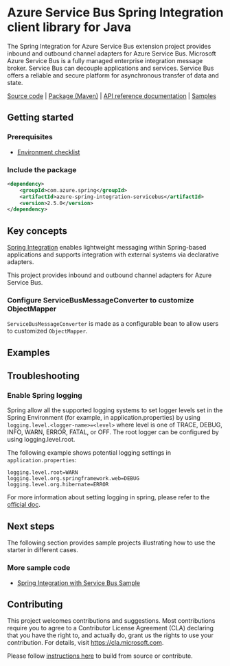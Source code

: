 # Azure Service Bus Spring Integration client library for Java

The Spring Integration for Azure Service Bus extension project provides inbound and outbound channel adapters for Azure Service Bus. 
Microsoft Azure Service Bus is a fully managed enterprise integration message broker. Service Bus can decouple applications and services. 
Service Bus offers a reliable and secure platform for asynchronous transfer of data and state. 

[Source code][src_code] | [Package (Maven)][package] | [API reference documentation][refdocs] | [Samples][sample]

## Getting started

### Prerequisites
- [Environment checklist][environment_checklist]

### Include the package
[//]: # ({x-version-update-start;com.azure.spring:azure-spring-integration-servicebus;current})
```xml
<dependency>
    <groupId>com.azure.spring</groupId>
    <artifactId>azure-spring-integration-servicebus</artifactId>
    <version>2.5.0</version>
</dependency>
```
[//]: # ({x-version-update-end})


## Key concepts
[Spring Integration][spring_integration] enables lightweight messaging within Spring-based applications and supports integration with external systems via declarative adapters.

This project provides inbound and outbound channel adapters for Azure Service Bus.

### Configure ServiceBusMessageConverter to customize ObjectMapper
`ServiceBusMessageConverter` is made as a configurable bean to allow users to customized `ObjectMapper`.

## Examples


## Troubleshooting
### Enable Spring logging
Spring allow all the supported logging systems to set logger levels set in the Spring Environment (for example, in application.properties) by using 
`logging.level.<logger-name>=<level>` where level is one of TRACE, DEBUG, INFO, WARN, ERROR, FATAL, or OFF. 
The root logger can be configured by using logging.level.root.

The following example shows potential logging settings in `application.properties`:

```
logging.level.root=WARN
logging.level.org.springframework.web=DEBUG
logging.level.org.hibernate=ERROR
```

For more information about setting logging in spring, please refer to the [official doc][spring_boot_logging].

## Next steps
The following section provides sample projects illustrating how to use the starter in different cases.

### More sample code
- [Spring Integration with Service Bus Sample][spring_integration_sample_with_service_bus]

## Contributing
This project welcomes contributions and suggestions.  Most contributions require you to agree to a Contributor License Agreement (CLA) declaring that you have the right to, and actually do, grant us the rights to use your contribution. For details, visit https://cla.microsoft.com.

Please follow [instructions here][contributing_md] to build from source or contribute.

<!-- Links -->
[contributing_md]: https://github.com/Azure/azure-sdk-for-java/tree/master/sdk/spring/CONTRIBUTING.md
[package]: https://mvnrepository.com/artifact/com.microsoft.azure/spring-integration-servicebus
[refdocs]: https://azure.github.io/azure-sdk-for-java/springcloud.html#spring-integration-servicebus
[sample]: https://github.com/Azure/azure-sdk-for-java/tree/master/sdk/spring/azure-spring-boot-samples/azure-spring-integration-sample-servicebus
[spring_boot_logging]: https://docs.spring.io/spring-boot/docs/current/reference/html/spring-boot-features.html#boot-features-logging
[spring_integration]: https://spring.io/projects/spring-integration
[spring_integration_sample_with_service_bus]: https://github.com/Azure/azure-sdk-for-java/tree/master/sdk/spring/azure-spring-boot-samples/azure-spring-integration-sample-servicebus
[src_code]: https://github.com/Azure/azure-sdk-for-java/tree/master/sdk/spring/azure-spring-integration-servicebus
[environment_checklist]: https://github.com/Azure/azure-sdk-for-java/blob/master/sdk/spring/ENVIRONMENT_CHECKLIST.md#ready-to-run-checklist
